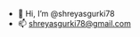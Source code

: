- 👋 Hi, I’m @shreyasgurki78
- 📫 shreyasgurki78@gmail.com
<!---
shreyasgurki78/shreyasgurki78 is a ✨ special ✨ repository because its `README.md` (this file) appears on your GitHub profile.
You can click the Preview link to take a look at your changes.
--->
